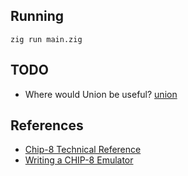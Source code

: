 ## Running

    zig run main.zig

## TODO

- Where would Union be useful? [union](https://ziglang.org/documentation/0.7.1/#union)

## References

- [Chip-8 Technical Reference](http://devernay.free.fr/hacks/chip8/C8TECH10.HTM)
- [Writing a CHIP-8 Emulator](https://tobiasvl.github.io/blog/write-a-chip-8-emulator/)
